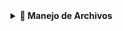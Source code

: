 <details>
<summary><strong>📁 Manejo de Archivos</strong></summary>

<br>

| Función     | Descripción                                                                 | Uso común                                     | Uso con código                                                   |
|-------------|-----------------------------------------------------------------------------|-----------------------------------------------|------------------------------------------------------------------|
| `access`    | Verifica permisos de acceso a un archivo (`F_OK`, `R_OK`, `W_OK`, `X_OK`).  | Comprobar si un archivo existe o es ejecutable | `if (access("file", F_OK) == 0) {...}`                          |
| `open`      | Abre un archivo y devuelve su descriptor.                                   | Abrir archivos para lectura o escritura        | `int fd = open("file.txt", O_RDONLY);`                          |
| `read`      | Lee datos de un descriptor de archivo.                                      | Leer contenido desde un archivo                | `read(fd, buffer, 100);`                                        |
| `close`     | Cierra un descriptor de archivo.                                             | Liberar recursos tras abrir archivos           | `close(fd);`                                                    |
| `unlink`    | Elimina un archivo del sistema de archivos.                                 | Implementar el comando `rm`                    | `unlink("file.txt");`                                           |
| `stat`      | Obtiene información del archivo (nombre, tamaño, permisos).                 | Verificar tipo de archivo o permisos           | `stat("archivo", &st);`                                        |
| `lstat`     | Igual que `stat` pero no sigue enlaces simbólicos.                          | Verificar si un archivo es un enlace simbólico | `lstat("archivo", &st);`                                       |
| `fstat`     | Igual que `stat` pero usando un descriptor de archivo.                      | Obtener info de un archivo ya abierto          | `fstat(fd, &st);`                                               |

### 🧪 Ejemplo práctico: Verificar si un archivo existe y leerlo

```c
#include <fcntl.h>
#include <unistd.h>
#include <stdio.h>
#include <stdlib.h>

int main(void)
{
    char buffer[101];
    int fd, bytes;

    if (access("readme.txt", F_OK) == 0)
    {
        fd = open("readme.txt", O_RDONLY);
        if (fd == -1)
            return (perror("open"), 1);
        bytes = read(fd, buffer, 100);
        if (bytes > 0)
        {
            buffer[bytes] = '\0';
            write(1, buffer, bytes);
        }
        close(fd);
    }
    else
        write(2, "Archivo no encontrado\n", 23);
    return 0;
}
```

<details>
<summary><strong>📁 Manejo de Archivos</strong></summary>

<br>

| Función     | Descripción                                                                 | Uso común                                     | Uso con código                                                   |
|-------------|-----------------------------------------------------------------------------|-----------------------------------------------|------------------------------------------------------------------|
| `access`    | Verifica permisos de acceso a un archivo (`F_OK`, `R_OK`, `W_OK`, `X_OK`).  | Comprobar si un archivo existe o es ejecutable | `if (access("file", F_OK) == 0) {...}`                          |
| `open`      | Abre un archivo y devuelve su descriptor.                                   | Abrir archivos para lectura o escritura        | `int fd = open("file.txt", O_RDONLY);`                          |
| `read`      | Lee datos de un descriptor de archivo.                                      | Leer contenido desde un archivo                | `read(fd, buffer, 100);`                                        |
| `close`     | Cierra un descriptor de archivo.                                             | Liberar recursos tras abrir archivos           | `close(fd);`                                                    |
| `unlink`    | Elimina un archivo del sistema de archivos.                                 | Implementar el comando `rm`                    | `unlink("file.txt");`                                           |
| `stat`      | Obtiene información del archivo (nombre, tamaño, permisos).                 | Verificar tipo de archivo o permisos           | `stat("archivo", &st);`                                        |
| `lstat`     | Igual que `stat` pero no sigue enlaces simbólicos.                          | Verificar si un archivo es un enlace simbólico | `lstat("archivo", &st);`                                       |
| `fstat`     | Igual que `stat` pero usando un descriptor de archivo.                      | Obtener info de un archivo ya abierto          | `fstat(fd, &st);`                                               |

### 🧪 Ejemplo práctico: Verificar si un archivo existe y leerlo

```c
#include <fcntl.h>
#include <unistd.h>
#include <stdio.h>
#include <stdlib.h>

int main(void)
{
    char buffer[101];
    int fd, bytes;

    if (access("readme.txt", F_OK) == 0)
    {
        fd = open("readme.txt", O_RDONLY);
        if (fd == -1)
            return (perror("open"), 1);
        bytes = read(fd, buffer, 100);
        if (bytes > 0)
        {
            buffer[bytes] = '\0';
            write(1, buffer, bytes);
        }
        close(fd);
    }
    else
        write(2, "Archivo no encontrado\n", 23);
    return 0;
}
```
